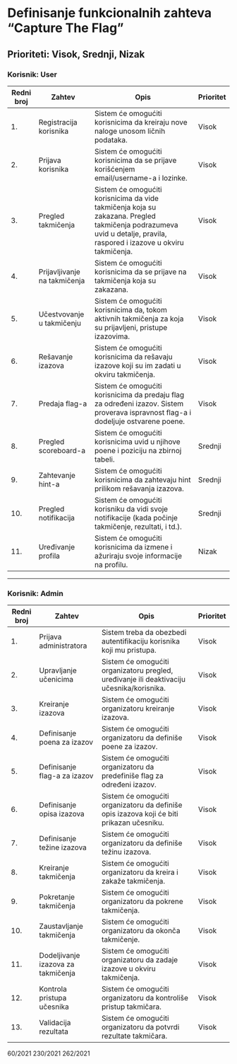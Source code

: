 # Definisanje funkcionalnih zahteva “Capture The Flag”

## Prioriteti: Visok, Srednji, Nizak

### Korisnik: User

| Redni broj | Zahtev                        | Opis                                                                                          | Prioritet |
|------------|-------------------------------|-----------------------------------------------------------------------------------------------|-----------|
| 1.         | Registracija korisnika        | Sistem će omogućiti korisnicima da kreiraju nove naloge unosom ličnih podataka.             | Visok     |
| 2.         | Prijava korisnika            | Sistem će omogućiti korisnicima da se prijave korišćenjem email/username-a i lozinke.      | Visok     |
| 3.         | Pregled takmičenja           | Sistem će omogućiti korisnicima da vide takmičenja koja su zakazana. Pregled takmičenja podrazumeva uvid u detalje, pravila, raspored i izazove u okviru takmičenja. | Visok     |
| 4.         | Prijavljivanje na takmičenja | Sistem će omogućiti korisnicima da se prijave na takmičenja koja su zakazana.               | Visok     |
| 5.         | Učestvovanje u takmičenju    | Sistem će omogućiti korisnicima da, tokom aktivnih takmičenja za koja su prijavljeni, pristupe izazovima. | Visok     |
| 6.         | Rešavanje izazova            | Sistem će omogućiti korisnicima da rešavaju izazove koji su im zadati u okviru takmičenja.  | Visok     |
| 7.         | Predaja flag-a               | Sistem će omogućiti korisnicima da predaju flag za određeni izazov. Sistem proverava ispravnost flag-a i dodeljuje ostvarene poene. | Visok     |
| 8.         | Pregled scoreboard-a          | Sistem će omogućiti korisnicima uvid u njihove poene i poziciju na zbirnoj tabeli.         | Srednji   |
| 9.         | Zahtevanje hint-a            | Sistem će omogućiti korisnicima da zahtevaju hint prilikom rešavanja izazova.               | Srednji   |
| 10.        | Pregled notifikacija         | Sistem će omogućiti korisniku da vidi svoje notifikacije (kada počinje takmičenje, rezultati, i td.). | Srednji   |
| 11.        | Uređivanje profila           | Sistem će omogućiti korisnicima da izmene i ažuriraju svoje informacije na profilu.         | Nizak     |

---

### Korisnik: Admin

| Redni broj | Zahtev                          | Opis                                                                                          | Prioritet |
|------------|---------------------------------|-----------------------------------------------------------------------------------------------|-----------|
| 1.         | Prijava administratora         | Sistem treba da obezbedi autentifikaciju korisnika koji mu pristupa.                         | Visok     |
| 2.         | Upravljanje učenicima          | Sistem će omogućiti organizatoru pregled, uređivanje ili deaktivaciju učesnika/korisnika.  | Visok     |
| 3.         | Kreiranje izazova              | Sistem će omogućiti organizatoru kreiranje izazova.                                         | Visok     |
| 4.         | Definisanje poena za izazov    | Sistem će omogućiti organizatoru da definiše poene za izazov.                              | Visok     |
| 5.         | Definisanje flag-a za izazov   | Sistem će omogućiti organizatoru da predefiniše flag za određeni izazov.                   | Visok     |
| 6.         | Definisanje opisa izazova      | Sistem će omogućiti organizatoru da definiše opis izazova koji će biti prikazan učesniku.  | Visok     |
| 7.         | Definisanje težine izazova     | Sistem će omogućiti organizatoru da definiše težinu izazova.                               | Visok     |
| 8.         | Kreiranje takmičenja           | Sistem će omogućiti organizatoru da kreira i zakaže takmičenja.                            | Visok     |
| 9.         | Pokretanje takmičenja          | Sistem će omogućiti organizatoru da pokrene takmičenja.                                    | Visok     |
| 10.        | Zaustavljanje takmičenja       | Sistem će omogućiti organizatoru da okonča takmičenje.                                     | Visok     |
| 11.        | Dodeljivanje izazova za takmičenja | Sistem će omogućiti organizatoru da zadaje izazove u okviru takmičenja.                  | Visok     |
| 12.        | Kontrola pristupa učesnika | Sistem će omogućiti organizatoru da kontroliše pristup takmičara.                               | Visok |
| 13.        | Validacija rezultata | Sistem će omogućiti organizatoru da potvrdi rezultate takmičara.                                        | Visok|


60/2021    230/2021    262/2021
